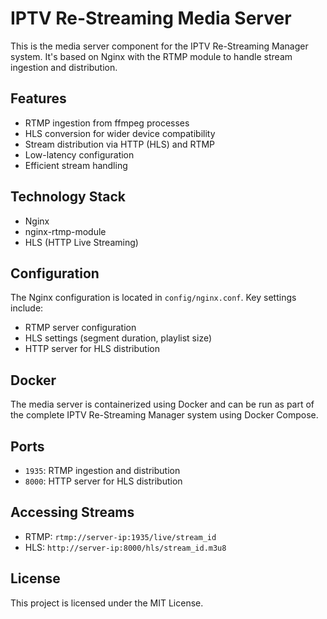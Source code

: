 # IPTV Re-Streaming Media Server

This is the media server component for the IPTV Re-Streaming Manager system. It's based on Nginx with the RTMP module to handle stream ingestion and distribution.

## Features

- RTMP ingestion from ffmpeg processes
- HLS conversion for wider device compatibility
- Stream distribution via HTTP (HLS) and RTMP
- Low-latency configuration
- Efficient stream handling

## Technology Stack

- Nginx
- nginx-rtmp-module
- HLS (HTTP Live Streaming)

## Configuration

The Nginx configuration is located in `config/nginx.conf`. Key settings include:

- RTMP server configuration
- HLS settings (segment duration, playlist size)
- HTTP server for HLS distribution

## Docker

The media server is containerized using Docker and can be run as part of the complete IPTV Re-Streaming Manager system using Docker Compose.

## Ports

- `1935`: RTMP ingestion and distribution
- `8000`: HTTP server for HLS distribution

## Accessing Streams

- RTMP: `rtmp://server-ip:1935/live/stream_id`
- HLS: `http://server-ip:8000/hls/stream_id.m3u8`

## License

This project is licensed under the MIT License.
